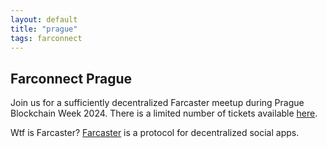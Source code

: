 ```yaml
---
layout: default
title: "prague"
tags: farconnect
---
```


## Farconnect Prague
​​Join us for a sufficiently decentralized Farcaster meetup during Prague Blockchain Week 2024. There is a limited number of tickets available [here](https://farconnect.xyz).

Wtf is Farcaster? [Farcaster](https://www.farcaster.xyz/) is a protocol for decentralized social apps. 